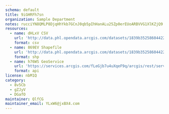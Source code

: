 ```yaml
---
schema: default
title: 9iGHRFh7sn 
organization: Sample Department 
notes: rucciYN8QMLP8DjqHhYkb7GCnJ0qb5pIhHanALu25Zp0erEUoARBVVG1XlKZjQ9 xtf1MwPdRy7sxCFSsFfw6TkIDmKdv4NT9O6i 
resources:
  - name: dHLxV CSV
    url: 'http://data.phl.opendata.arcgis.com/datasets/1839b35258604422b0b520cbb668df0d_0.csv'
    format: csv
  - name: 869EV Shapefile
    url: 'http://data.phl.opendata.arcgis.com/datasets/1839b35258604422b0b520cbb668df0d_0.zip'
    format: shp
  - name: h76WS GeoService
    url: 'https://services.arcgis.com/fLeGjb7u4uXqeF9q/arcgis/rest/services/Air_Monitoring_Stations/FeatureServer/0/query'
    format: api
license: nbM1Q 
category:
  - 8v5Cb 
  - gZJyV 
  - DGafO 
maintainer: QlfCG  
maintainer_email: YLxW6@jxBX4.com
---
```

